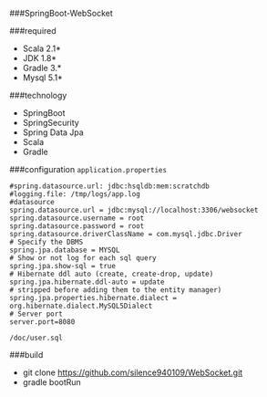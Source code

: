###SpringBoot-WebSocket

###required
* Scala 2.1*
* JDK 1.8*
* Gradle 3.*
* Mysql 5.1*

###technology

* SpringBoot
* SpringSecurity
* Spring Data Jpa
* Scala
* Gradle

###configuration
`application.properties`
    
	#spring.datasource.url: jdbc:hsqldb:mem:scratchdb
	#logging.file: /tmp/logs/app.log
	#datasource
	spring.datasource.url = jdbc:mysql://localhost:3306/websocket
	spring.datasource.username = root
	spring.datasource.password = root
	spring.datasource.driverClassName = com.mysql.jdbc.Driver
	# Specify the DBMS
	spring.jpa.database = MYSQL
	# Show or not log for each sql query
	spring.jpa.show-sql = true
	# Hibernate ddl auto (create, create-drop, update)
	spring.jpa.hibernate.ddl-auto = update
	# stripped before adding them to the entity manager)
	spring.jpa.properties.hibernate.dialect = org.hibernate.dialect.MySQL5Dialect
	# Server port
	server.port=8080

`/doc/user.sql`

###build

* git clone https://github.com/silence940109/WebSocket.git
* gradle bootRun